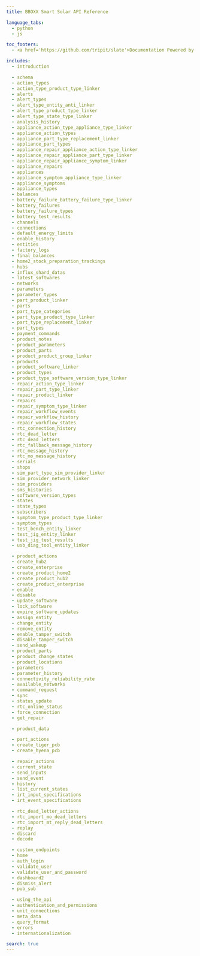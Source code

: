 ```yaml
---
title: BBOXX Smart Solar API Reference

language_tabs:
  - python
  - js

toc_footers:
  - <a href='https://github.com/tripit/slate'>Documentation Powered by Slate</a>

includes:
  - introduction

  - schema
  - action_types
  - action_type_product_type_linker
  - alerts
  - alert_types
  - alert_type_entity_anti_linker
  - alert_type_product_type_linker
  - alert_type_state_type_linker
  - analysis_history
  - appliance_action_type_appliance_type_linker
  - appliance_action_types
  - appliance_part_type_replacement_linker
  - appliance_part_types
  - appliance_repair_appliance_action_type_linker
  - appliance_repair_appliance_part_type_linker
  - appliance_repair_appliance_symptom_linker
  - appliance_repairs
  - appliances
  - appliance_symptom_appliance_type_linker
  - appliance_symptoms
  - appliance_types
  - balances
  - battery_failure_battery_failure_type_linker
  - battery_failures
  - battery_failure_types
  - battery_test_results
  - channels
  - connections
  - default_energy_limits
  - enable_history
  - entities
  - factory_logs
  - final_balances
  - home2_stock_preparation_trackings
  - hubs
  - influx_shard_datas
  - latest_softwares
  - networks
  - parameters
  - parameter_types
  - part_product_linker
  - parts
  - part_type_categories
  - part_type_product_type_linker
  - part_type_replacement_linker
  - part_types
  - payment_commands
  - product_notes
  - product_parameters
  - product_parts
  - product_product_group_linker
  - products
  - product_software_linker
  - product_types
  - product_type_software_version_type_linker
  - repair_action_type_linker
  - repair_part_type_linker
  - repair_product_linker
  - repairs
  - repair_symptom_type_linker
  - repair_workflow_events
  - repair_workflow_history
  - repair_workflow_states
  - rtc_connection_history
  - rtc_dead_letter
  - rtc_dead_letters
  - rtc_fallback_message_history
  - rtc_message_history
  - rtc_mo_message_history
  - serials
  - shops
  - sim_part_type_sim_provider_linker
  - sim_provider_network_linker
  - sim_providers
  - sms_histories
  - software_version_types
  - states
  - state_types
  - subscribers
  - symptom_type_product_type_linker
  - symptom_types
  - test_bench_entity_linker
  - test_jig_entity_linker
  - test_jig_test_results
  - usb_diag_tool_entity_linker

  - product_actions
  - create_hub2
  - create_enterprise
  - create_product_home2
  - create_product_hub2
  - create_product_enterprise
  - enable
  - disable
  - update_software
  - lock_software
  - expire_software_updates
  - assign_entity
  - change_entity
  - remove_entity
  - enable_tamper_switch
  - disable_tamper_switch
  - send_wakeup
  - product_parts
  - product_change_states
  - product_locations
  - parameters
  - parameter_history
  - connectivity_reliability_rate
  - available_networks
  - command_request
  - sync
  - status_update
  - rtc_online_status
  - force_connection
  - get_repair

  - product_data

  - part_actions
  - create_tiger_pcb
  - create_hyena_pcb

  - repair_actions
  - current_state
  - send_inputs
  - send_event
  - history
  - list_current_states
  - irt_input_specifications
  - irt_event_specifications

  - rtc_dead_letter_actions
  - rtc_import_mo_dead_letters
  - rtc_import_mt_reply_dead_letters
  - replay
  - discard
  - decode

  - custom_endpoints
  - home
  - auth_login
  - validate_user
  - validate_user_and_password
  - dashboard2
  - dismiss_alert
  - pub_sub

  - using_the_api
  - authentication_and_permissions
  - unit_connections
  - meta_data
  - query_format
  - errors
  - internationalization

search: true
---
```

